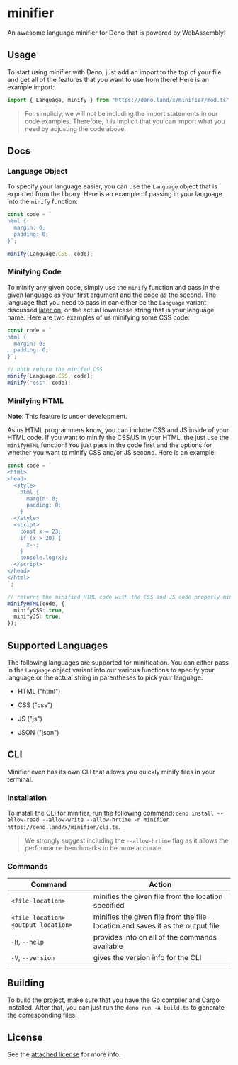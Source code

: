 # minifier

An awesome language minifier for Deno that is powered by WebAssembly!

## Usage

To start using minifier with Deno, just add an import to the top of your file and get all of the features that you want to use from there! Here is an example import:

```ts
import { Language, minify } from "https://deno.land/x/minifier/mod.ts";
```

> For simpliciy, we will not be including the import statements in our code examples. Therefore, it is implicit that you can import what you need by adjusting the code above.

## Docs

### Language Object

To specify your language easier, you can use the `Language` object that is exported from the library. Here is an example of passing in your language into the `minify` function:

```ts
const code = `
html {
  margin: 0;
  padding: 0;
}`;

minify(Language.CSS, code);
```

### Minifying Code

To minify any given code, simply use the `minify` function and pass in the given language as your first argument and the code as the second. The language that you need to pass in can either be the `Language` variant discussed [later on](#supported-languages), or the actual lowercase string that is your language name. Here are two examples of us minifying some CSS code:

```ts
const code = `
html {
  margin: 0;
  padding: 0;
}`;

// both return the minifed CSS
minify(Language.CSS, code);
minify("css", code);
```

### Minifying HTML

**Note**: This feature is under development.

As us HTML programmers know, you can include CSS and JS inside of your HTML code. If you want to minify the CSS/JS in your HTML, the just use the `minifyHTML` function! You just pass in the code first and the options for whether you want to minify CSS and/or JS second. Here is an example:

```ts
const code = `
<html>
<head>
  <style>
    html {
      margin: 0;
      padding: 0;
    }
  </style>
  <script>
    const x = 23;
    if (x > 20) {
      x--;
    }
    console.log(x);
  </script>
</head>
</html>
`;

// returns the minified HTML code with the CSS and JS code properly minified, too
minifyHTML(code, {
  minifyCSS: true,
  minifyJS: true,
});
```

## Supported Languages

The following languages are supported for minification. You can either pass in the `Language` object variant into our various functions to specify your language or the actual string in parentheses to pick your language.

- HTML ("html")

- CSS ("css")

- JS ("js")

- JSON ("json")

## CLI

Minifier even has its own CLI that allows you quickly minify files in your terminal.

### Installation

To install the CLI for minifier, run the following command: `deno install --allow-read --allow-write --allow-hrtime -n minifier https://deno.land/x/minifier/cli.ts`.

> We strongly suggest including the `--allow-hrtime` flag as it allows the performance benchmarks to be more accurate.

### Commands

| Command                             | Action                                                                         |
| ----------------------------------- | ------------------------------------------------------------------------------ |
| `<file-location> `                  | minifies the given file from the location specified                            |
| `<file-location> <output-location>` | minifies the given file from the file location and saves it as the output file |
| `-H`, `--help`                      | provides info on all of the commands available                                 |
| `-V`, `--version`                   | gives the version info for the CLI                                             |

## Building

To build the project, make sure that you have the Go compiler and Cargo installed. After that, you can just run the `deno run -A build.ts` to generate the corresponding files.

## License

See the [attached license](./LICENSE) for more info.
